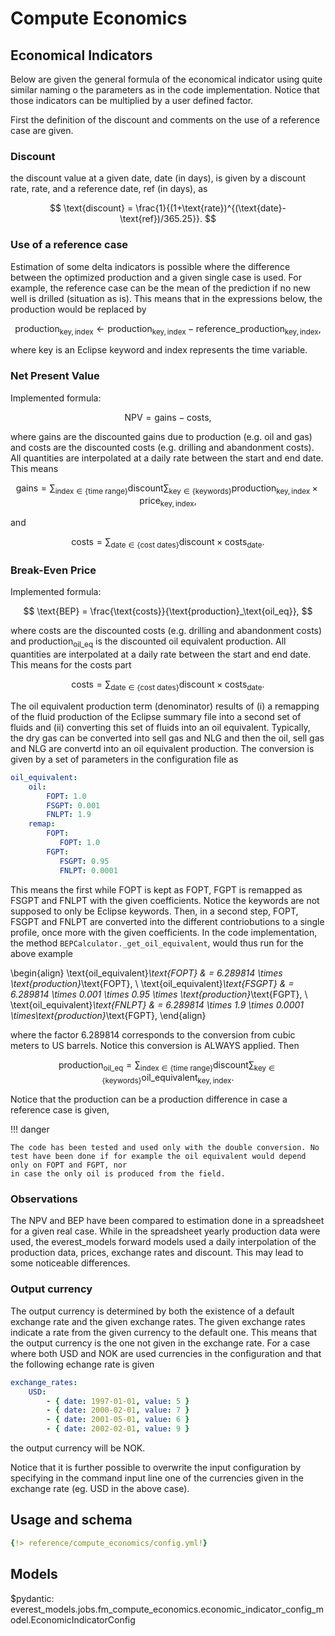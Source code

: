 # Compute Economics

## Economical Indicators

Below are given the general formula of the economical indicator using quite similar naming o the parameters as in the code implementation. Notice that those indicators can be multiplied by a user defined factor.

First the definition of the discount and comments on the use of a reference case are given.

### Discount

the discount value at a given date, $\text{date}$ (in days), is given by a discount rate, $\text{rate}$, and a reference date, $\text{ref}$ (in days),  as

$$
\text{discount} = \frac{1}{(1+\text{rate})^{(\text{date}-\text{ref})/365.25}}.
$$

### Use of a reference case

Estimation of some delta indicators is possible where the difference between the optimized production and a given single case is used. For example, the reference case can be the mean of the prediction if no new well is drilled (situation as is). This means that in the expressions below, the production would be replaced by

$$
\text{production}_{\text{key}, \text{index}} \leftarrow \text{production}_{\text{key}, \text{index}} - \text{reference_production}_{\text{key}, \text{index}},
$$

where $\text{key}$ is an Eclipse keyword and $\text{index}$ represents the time variable.

### Net Present Value

Implemented formula:

$$
\text{NPV} = \text{gains} - \text{costs},
$$

where $\text{gains}$ are the discounted gains due to production (e.g. oil and gas) and $\text{costs}$ are the discounted costs (e.g. drilling and abandonment costs).
All quantities are interpolated at a daily rate between the start and end date. This means

$$
\text{gains} = \sum_{\text{index} \in \{ \text{time range} \} } \text{discount} \sum_{\text{key} \in  \{ \text{keywords} \} }
    \text{production}_{\text{key}, \text{index}}
    \times
    \text{price}_{\text{key}, \text{index}},
$$

and

$$
\text{costs} = \sum_{\text{date} \in \{ \text{cost dates} \} } \text{discount} \times \text{costs}_\text{date}.
$$

### Break-Even Price

Implemented formula:

$$
\text{BEP} = \frac{\text{costs}}{\text{production}_\text{oil_eq}},
$$

where $\text{costs}$ are the discounted costs (e.g. drilling and abandonment costs) and $\text{production}_\text{oil_eq}$ is the discounted oil equivalent production.
All quantities are interpolated at a daily rate between the start and end date. This means for the costs part

$$
\text{costs} = \sum_{\text{date} \in \{ \text{cost dates} \} } \text{discount} \times \text{costs}_\text{date}.
$$

The oil equivalent production term (denominator) results of (i) a remapping of the fluid production of the Eclipse summary file into a second set of fluids and (ii)
converting this set of fluids into an oil equivalent. Typically, the dry gas can be converted into sell gas and NLG and then the oil, sell gas and NLG are convertd into
an oil equivalent production. The conversion is given by a set of parameters in the configuration file as

```yaml
oil_equivalent:
    oil:
        FOPT: 1.0
        FSGPT: 0.001
        FNLPT: 1.9
    remap:
        FOPT:
           FOPT: 1.0
        FGPT:
           FSGPT: 0.95
           FNLPT: 0.0001
```

This means the first while FOPT is kept as FOPT, FGPT is remapped as FSGPT and FNLPT with the given coefficients. Notice the keywords are not supposed to only be Eclipse keywords.
Then, in a second step, FOPT, FSGPT and FNLPT are converted into the different contriobutions to a single profile, once more with the given coefficients. In the code implementation, the method `BEPCalculator._get_oil_equivalent`, would thus run for the above example

\begin{align}
\text{oil_equivalent}_\text{FOPT}  & = 6.289814 \times \text{production}_\text{FOPT}, \\
\text{oil_equivalent}_\text{FSGPT} & = 6.289814 \times 0.001 \times 0.95 \times \text{production}_\text{FGPT}, \\
\text{oil_equivalent}_\text{FNLPT} & = 6.289814 \times 1.9 \times 0.0001 \times\text{production}_\text{FGPT},
\end{align}

where the factor $6.289814$ corresponds to the conversion from cubic meters to US barrels. Notice this conversion is ALWAYS applied. Then

$$
\text{production}_\text{oil_eq} = \sum_{\text{index} \in \{ \text{time range} \} } \text{discount} \sum_{\text{key} \in  \{ \text{keywords} \} }
    \text{oil_equivalent}_{\text{key}, \text{index}}.
$$

Notice that the production can be a production difference in case a reference case is given,

!!! danger

    The code has been tested and used only with the double conversion. No test have been done if for example the oil equivalent would depend only on FOPT and FGPT, nor
    in case the only oil is produced from the field.

### Observations

The NPV and BEP have been compared to estimation done in a spreadsheet for a given real case. While in the spreadsheet yearly production data were used, the everest_models forward models used a daily interpolation of the production data, prices, exchange rates and discount. This may lead to some noticeable differences.

### Output currency

The output currency is determined by both the existence of a default exchange rate and the given exchange rates. The given exchange rates indicate a rate from the given currency to the default one. This means that the output currency is the one not given in the exchange rate. For a case where both USD and NOK are used currencies in the configuration and that the following echange rate is given

```yaml
exchange_rates:
    USD:
        - { date: 1997-01-01, value: 5 }
        - { date: 2000-02-01, value: 7 }
        - { date: 2001-05-01, value: 6 }
        - { date: 2002-02-01, value: 9 }
```

the output currency will be NOK.

Notice that it is further possible to overwrite the input configuration by specifying in the command input line one of the currencies given in the exchange rate (eg. USD in the above case).

## Usage and schema

```yaml
{!> reference/compute_economics/config.yml!}
```

## Models

$pydantic: everest_models.jobs.fm_compute_economics.economic_indicator_config_model.EconomicIndicatorConfig

